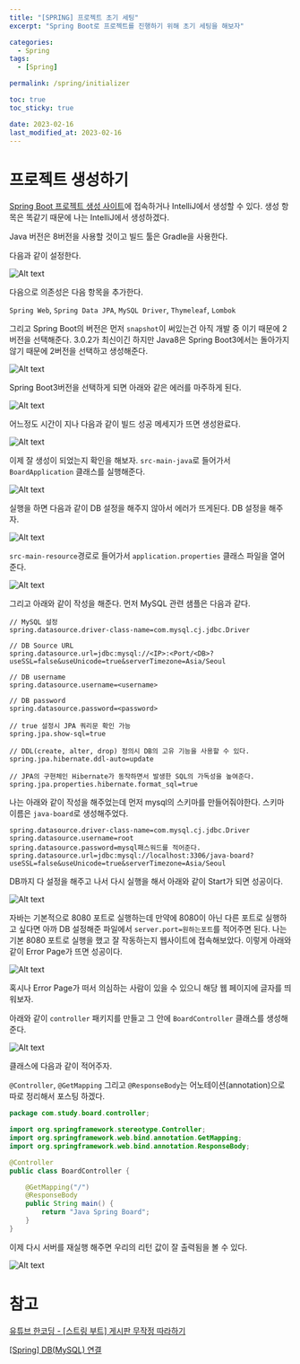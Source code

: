 ```yaml
---
title: "[SPRING] 프로젝트 초기 세팅"
excerpt: "Spring Boot로 프로젝트를 진행하기 위해 초기 세팅을 해보자"

categories:
  - Spring
tags:
  - [Spring]

permalink: /spring/initializer

toc: true
toc_sticky: true

date: 2023-02-16
last_modified_at: 2023-02-16
---
```


# 프로젝트 생성하기

[Spring Boot 프로젝트 생성 사이트](https://start.spring.io/)에 접속하거나 IntelliJ에서 생성할 수 있다. 생성 항목은 똑같기 때문에 나는 IntelliJ에서 생성하겠다.

Java 버전은 8버전을 사용할 것이고 빌드 툴은 Gradle을 사용한다.

다음과 같이 설정한다.

![Alt text](../../assets/images/posts_img/Spring/2023-02-16-init1.png)

다음으로 의존성은 다음 항목을 추가한다.

`Spring Web`, `Spring Data JPA`, `MySQL Driver`, `Thymeleaf`, `Lombok`

그리고 Spring Boot의 버전은 먼저 `snapshot`이 써있는건 아직 개발 중 이기 때문에 2버전을 선택해준다. 3.0.2가 최신이긴 하지만 Java8은 Spring Boot3에서는 돌아가지 않기 때문에 2버전을 선택하고 생성해준다.

![Alt text](../../assets/images/posts_img/Spring/2023-02-16-init2.png)

Spring Boot3버전을 선택하게 되면 아래와 같은 에러를 마주하게 된다.

![Alt text](../../assets/images/posts_img/Spring/2023-02-16-init3.png)

어느정도 시간이 지나 다음과 같이 빌드 성공 메세지가 뜨면 생성완료다.

![Alt text](../../assets/images/posts_img/Spring/2023-02-16-init4.png)

이제 잘 생성이 되었는지 확인을 해보자. `src-main-java`로 들어가서 `BoardApplication` 클래스를 실행해준다.

![Alt text](../../assets/images/posts_img/Spring/2023-02-16-init5.png)

실행을 하면 다음과 같이 DB 설정을 해주지 않아서 에러가 뜨게된다. DB 설정을 해주자.

![Alt text](../../assets/images/posts_img/Spring/2023-02-16-init6.png)

`src-main-resource`경로로 들어가서 `application.properties` 클래스 파일을 열어준다.

![Alt text](../../assets/images/posts_img/Spring/2023-02-16-init7.png)

그리고 아래와 같이 작성을 해준다. 먼저 MySQL 관련 샘플은 다음과 같다.

```
// MySQL 설정
spring.datasource.driver-class-name=com.mysql.cj.jdbc.Driver 

// DB Source URL
spring.datasource.url=jdbc:mysql://<IP>:<Port/<DB>?useSSL=false&useUnicode=true&serverTimezone=Asia/Seoul 

// DB username
spring.datasource.username=<username> 

// DB password
spring.datasource.password=<password> 

// true 설정시 JPA 쿼리문 확인 가능
spring.jpa.show-sql=true 

// DDL(create, alter, drop) 정의시 DB의 고유 기능을 사용할 수 있다.
spring.jpa.hibernate.ddl-auto=update 

// JPA의 구현체인 Hibernate가 동작하면서 발생한 SQL의 가독성을 높여준다.
spring.jpa.properties.hibernate.format_sql=true
```

나는 아래와 같이 작성을 해주었는데 먼저 mysql의 스키마를 만들어줘야한다. 스키마 이름은 `java-board`로 생성해주었다.

```
spring.datasource.driver-class-name=com.mysql.cj.jdbc.Driver
spring.datasource.username=root
spring.datasource.password=mysql패스워드를 적어준다.
spring.datasource.url=jdbc:mysql://localhost:3306/java-board?useSSL=false&useUnicode=true&serverTimezone=Asia/Seoul
```

DB까지 다 설정을 해주고 나서 다시 실행을 해서 아래와 같이 Start가 되면 성공이다.

![Alt text](../../assets/images/posts_img/Spring/2023-02-16-init8.png)

자바는 기본적으로 8080 포트로 실행하는데 만약에 8080이 아닌 다른 포트로 실행하고 싶다면 아까 DB 설정해준 파일에서 `server.port=원하는포트`를 적어주면 된다. 나는 기본 8080 포트로 실행을 했고 잘 작동하는지 웹사이트에 접속해보았다. 이렇게 아래와 같이 Error Page가 뜨면 성공이다.

![Alt text](../../assets/images/posts_img/Spring/2023-02-16-init9.png)

혹시나 Error Page가 떠서 의심하는 사람이 있을 수 있으니 해당 웹 페이지에 글자를 띄워보자.

아래와 같이 `controller` 패키지를 만들고 그 안에 `BoardController` 클래스를 생성해 준다.

![Alt text](../../assets/images/posts_img/Spring/2023-02-16-init11.png)

클래스에 다음과 같이 적어주자.

`@Controller`, `@GetMapping` 그리고 `@ResponseBody`는 어노테이션(annotation)으로 따로 정리해서 포스팅 하겠다.

```java
package com.study.board.controller;

import org.springframework.stereotype.Controller;
import org.springframework.web.bind.annotation.GetMapping;
import org.springframework.web.bind.annotation.ResponseBody;

@Controller
public class BoardController {

    @GetMapping("/")
    @ResponseBody
    public String main() {
        return "Java Spring Board";
    }
}
```

이제 다시 서버를 재실행 해주면 우리의 리턴 값이 잘 출력됨을 볼 수 있다.

![Alt text](../../assets/images/posts_img/Spring/2023-02-16-init10.png)

# 참고

[유튜브 한코딩 - [스트링 부트] 게시판 무작정 따라하기](https://youtu.be/6CJ6akFElPc)

[[Spring] DB(MySQL) 연결](https://velog.io/@sians0209/Spring-Spring-gradle-MySQL-JPA-%EC%97%B0%EB%8F%99)